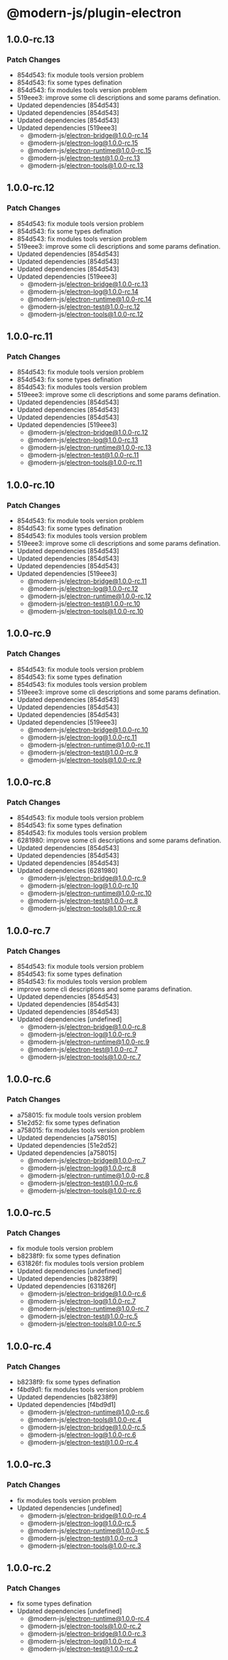 # @modern-js/plugin-electron

## 1.0.0-rc.13

### Patch Changes

- 854d543: fix module tools version problem
- 854d543: fix some types defination
- 854d543: fix modules tools version problem
- 519eee3: improve some cli descriptions and some params defination.
- Updated dependencies [854d543]
- Updated dependencies [854d543]
- Updated dependencies [854d543]
- Updated dependencies [519eee3]
  - @modern-js/electron-bridge@1.0.0-rc.14
  - @modern-js/electron-log@1.0.0-rc.15
  - @modern-js/electron-runtime@1.0.0-rc.15
  - @modern-js/electron-test@1.0.0-rc.13
  - @modern-js/electron-tools@1.0.0-rc.13

## 1.0.0-rc.12

### Patch Changes

- 854d543: fix module tools version problem
- 854d543: fix some types defination
- 854d543: fix modules tools version problem
- 519eee3: improve some cli descriptions and some params defination.
- Updated dependencies [854d543]
- Updated dependencies [854d543]
- Updated dependencies [854d543]
- Updated dependencies [519eee3]
  - @modern-js/electron-bridge@1.0.0-rc.13
  - @modern-js/electron-log@1.0.0-rc.14
  - @modern-js/electron-runtime@1.0.0-rc.14
  - @modern-js/electron-test@1.0.0-rc.12
  - @modern-js/electron-tools@1.0.0-rc.12

## 1.0.0-rc.11

### Patch Changes

- 854d543: fix module tools version problem
- 854d543: fix some types defination
- 854d543: fix modules tools version problem
- 519eee3: improve some cli descriptions and some params defination.
- Updated dependencies [854d543]
- Updated dependencies [854d543]
- Updated dependencies [854d543]
- Updated dependencies [519eee3]
  - @modern-js/electron-bridge@1.0.0-rc.12
  - @modern-js/electron-log@1.0.0-rc.13
  - @modern-js/electron-runtime@1.0.0-rc.13
  - @modern-js/electron-test@1.0.0-rc.11
  - @modern-js/electron-tools@1.0.0-rc.11

## 1.0.0-rc.10

### Patch Changes

- 854d543: fix module tools version problem
- 854d543: fix some types defination
- 854d543: fix modules tools version problem
- 519eee3: improve some cli descriptions and some params defination.
- Updated dependencies [854d543]
- Updated dependencies [854d543]
- Updated dependencies [854d543]
- Updated dependencies [519eee3]
  - @modern-js/electron-bridge@1.0.0-rc.11
  - @modern-js/electron-log@1.0.0-rc.12
  - @modern-js/electron-runtime@1.0.0-rc.12
  - @modern-js/electron-test@1.0.0-rc.10
  - @modern-js/electron-tools@1.0.0-rc.10

## 1.0.0-rc.9

### Patch Changes

- 854d543: fix module tools version problem
- 854d543: fix some types defination
- 854d543: fix modules tools version problem
- 519eee3: improve some cli descriptions and some params defination.
- Updated dependencies [854d543]
- Updated dependencies [854d543]
- Updated dependencies [854d543]
- Updated dependencies [519eee3]
  - @modern-js/electron-bridge@1.0.0-rc.10
  - @modern-js/electron-log@1.0.0-rc.11
  - @modern-js/electron-runtime@1.0.0-rc.11
  - @modern-js/electron-test@1.0.0-rc.9
  - @modern-js/electron-tools@1.0.0-rc.9

## 1.0.0-rc.8

### Patch Changes

- 854d543: fix module tools version problem
- 854d543: fix some types defination
- 854d543: fix modules tools version problem
- 6281980: improve some cli descriptions and some params defination.
- Updated dependencies [854d543]
- Updated dependencies [854d543]
- Updated dependencies [854d543]
- Updated dependencies [6281980]
  - @modern-js/electron-bridge@1.0.0-rc.9
  - @modern-js/electron-log@1.0.0-rc.10
  - @modern-js/electron-runtime@1.0.0-rc.10
  - @modern-js/electron-test@1.0.0-rc.8
  - @modern-js/electron-tools@1.0.0-rc.8

## 1.0.0-rc.7

### Patch Changes

- 854d543: fix module tools version problem
- 854d543: fix some types defination
- 854d543: fix modules tools version problem
- improve some cli descriptions and some params defination.
- Updated dependencies [854d543]
- Updated dependencies [854d543]
- Updated dependencies [854d543]
- Updated dependencies [undefined]
  - @modern-js/electron-bridge@1.0.0-rc.8
  - @modern-js/electron-log@1.0.0-rc.9
  - @modern-js/electron-runtime@1.0.0-rc.9
  - @modern-js/electron-test@1.0.0-rc.7
  - @modern-js/electron-tools@1.0.0-rc.7

## 1.0.0-rc.6

### Patch Changes

- a758015: fix module tools version problem
- 51e2d52: fix some types defination
- a758015: fix modules tools version problem
- Updated dependencies [a758015]
- Updated dependencies [51e2d52]
- Updated dependencies [a758015]
  - @modern-js/electron-bridge@1.0.0-rc.7
  - @modern-js/electron-log@1.0.0-rc.8
  - @modern-js/electron-runtime@1.0.0-rc.8
  - @modern-js/electron-test@1.0.0-rc.6
  - @modern-js/electron-tools@1.0.0-rc.6

## 1.0.0-rc.5

### Patch Changes

- fix module tools version problem
- b8238f9: fix some types defination
- 631826f: fix modules tools version problem
- Updated dependencies [undefined]
- Updated dependencies [b8238f9]
- Updated dependencies [631826f]
  - @modern-js/electron-bridge@1.0.0-rc.6
  - @modern-js/electron-log@1.0.0-rc.7
  - @modern-js/electron-runtime@1.0.0-rc.7
  - @modern-js/electron-test@1.0.0-rc.5
  - @modern-js/electron-tools@1.0.0-rc.5

## 1.0.0-rc.4

### Patch Changes

- b8238f9: fix some types defination
- f4bd9d1: fix modules tools version problem
- Updated dependencies [b8238f9]
- Updated dependencies [f4bd9d1]
  - @modern-js/electron-runtime@1.0.0-rc.6
  - @modern-js/electron-tools@1.0.0-rc.4
  - @modern-js/electron-bridge@1.0.0-rc.5
  - @modern-js/electron-log@1.0.0-rc.6
  - @modern-js/electron-test@1.0.0-rc.4

## 1.0.0-rc.3

### Patch Changes

- fix modules tools version problem
- Updated dependencies [undefined]
  - @modern-js/electron-bridge@1.0.0-rc.4
  - @modern-js/electron-log@1.0.0-rc.5
  - @modern-js/electron-runtime@1.0.0-rc.5
  - @modern-js/electron-test@1.0.0-rc.3
  - @modern-js/electron-tools@1.0.0-rc.3

## 1.0.0-rc.2

### Patch Changes

- fix some types defination
- Updated dependencies [undefined]
  - @modern-js/electron-runtime@1.0.0-rc.4
  - @modern-js/electron-tools@1.0.0-rc.2
  - @modern-js/electron-bridge@1.0.0-rc.3
  - @modern-js/electron-log@1.0.0-rc.4
  - @modern-js/electron-test@1.0.0-rc.2
